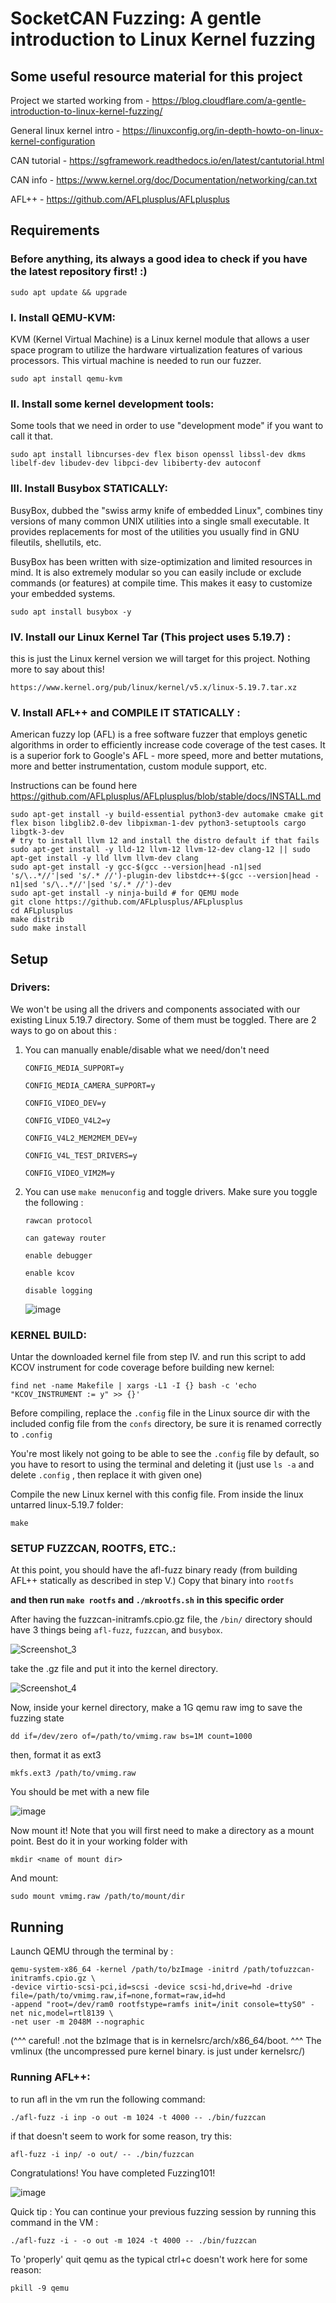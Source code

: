 SocketCAN Fuzzing: A gentle introduction to Linux Kernel fuzzing
=============================================
Some useful resource material for this project 
------------
Project we started working from - https://blog.cloudflare.com/a-gentle-introduction-to-linux-kernel-fuzzing/



General linux kernel intro - https://linuxconfig.org/in-depth-howto-on-linux-kernel-configuration



CAN tutorial - https://sgframework.readthedocs.io/en/latest/cantutorial.html



CAN info - https://www.kernel.org/doc/Documentation/networking/can.txt



AFL++ - https://github.com/AFLplusplus/AFLplusplus

Requirements
-------------
### Before anything, its always a good idea to check if you have the latest repository first! :)

	sudo apt update && upgrade

### I. Install QEMU-KVM: 

KVM (Kernel Virtual Machine) is a Linux kernel module that allows a user space program to utilize the hardware virtualization features of various processors. This virtual machine is needed to run our fuzzer.

	sudo apt install qemu-kvm
	
### II. Install some kernel development tools: 

Some tools that we need in order to use "development mode" if you want to call it that.

	sudo apt install libncurses-dev flex bison openssl libssl-dev dkms libelf-dev libudev-dev libpci-dev libiberty-dev autoconf
	
### III. Install Busybox STATICALLY: 

BusyBox, dubbed the "swiss army knife of embedded Linux", combines tiny versions of many common UNIX utilities into a single small executable. It provides replacements for most of the utilities you usually find in GNU fileutils, shellutils, etc.

BusyBox has been written with size-optimization and limited resources in mind. It is also extremely modular so you can easily include or exclude commands (or features) at compile time. This makes it easy to customize your embedded systems.

	sudo apt install busybox -y
	
### IV. Install our Linux Kernel Tar (This project uses 5.19.7) :

this is just the Linux kernel version we will target for this project. Nothing more to say about this!

	https://www.kernel.org/pub/linux/kernel/v5.x/linux-5.19.7.tar.xz
	
### V. Install AFL++ and **COMPILE IT STATICALLY** : 

American fuzzy lop (AFL) is a free software fuzzer that employs genetic algorithms in order to efficiently increase code coverage of the test cases. It is a superior fork to Google's AFL - more speed, more and better mutations, more and better instrumentation, custom module support, etc.

Instructions can be found here https://github.com/AFLplusplus/AFLplusplus/blob/stable/docs/INSTALL.md

	sudo apt-get install -y build-essential python3-dev automake cmake git flex bison libglib2.0-dev libpixman-1-dev python3-setuptools cargo libgtk-3-dev
	# try to install llvm 12 and install the distro default if that fails
	sudo apt-get install -y lld-12 llvm-12 llvm-12-dev clang-12 || sudo apt-get install -y lld llvm llvm-dev clang
	sudo apt-get install -y gcc-$(gcc --version|head -n1|sed 's/\..*//'|sed 's/.* //')-plugin-dev libstdc++-$(gcc --version|head -n1|sed 's/\..*//'|sed 's/.* //')-dev
	sudo apt-get install -y ninja-build # for QEMU mode
	git clone https://github.com/AFLplusplus/AFLplusplus
	cd AFLplusplus
	make distrib
	sudo make install

Setup
--------------
### Drivers:

We won't be using all the drivers and components associated with our existing Linux 5.19.7 directory. Some of them must be toggled.
There are 2 ways to go on about this :

1. You can manually enable/disable what we need/don't need 

	`CONFIG_MEDIA_SUPPORT=y`
	
	`CONFIG_MEDIA_CAMERA_SUPPORT=y`
	
	`CONFIG_VIDEO_DEV=y`
	
	`CONFIG_VIDEO_V4L2=y`
	
	`CONFIG_V4L2_MEM2MEM_DEV=y`
	
	`CONFIG_V4L_TEST_DRIVERS=y`
	
	`CONFIG_VIDEO_VIM2M=y`
	
2. You can use `make menuconfig` and toggle drivers. Make sure you toggle the following :

	`rawcan protocol`
	
	`can gateway router`
	
	`enable debugger`
	
	`enable kcov`
	
	`disable logging`
	
	![image](https://user-images.githubusercontent.com/22306262/205537099-7968bc71-196c-4c9f-8a73-58c269c6df8c.png)

	
### KERNEL BUILD: 

Untar the downloaded kernel file from step IV. and run this script to add KCOV instrument for code coverage before building new kernel:

	find net -name Makefile | xargs -L1 -I {} bash -c 'echo "KCOV_INSTRUMENT := y" >> {}'

Before compiling, replace the `.config` file in the Linux source dir with the included config file from the `confs` directory, 
be sure it is renamed correctly to `.config`


You're most likely not going to be able to see the `.config` file by default, so you have to resort to using the terminal and deleting it
(just use `ls -a` and delete `.config` , then replace it with given one)
 
Compile the new Linux kernel with this config file. From inside the linux untarred linux-5.19.7 folder:

	make


### SETUP FUZZCAN, ROOTFS, ETC.:

At this point, you should have the afl-fuzz binary ready (from building AFL++ statically as described in step V.) Copy that binary into `rootfs`


**and then run `make rootfs` and `./mkrootfs.sh`** **in this specific order**



After having the fuzzcan-initramfs.cpio.gz file, the `/bin/` directory should have 3 things being `afl-fuzz`, `fuzzcan`, and `busybox`.



![Screenshot_3](https://user-images.githubusercontent.com/22306262/205425896-6a549edd-98b8-4ad0-b047-e6ae486eac40.jpg)



take the .gz file and put it into the kernel directory.


![Screenshot_4](https://user-images.githubusercontent.com/22306262/205426106-509018d4-b3f2-41be-b954-102bcce7b1db.jpg)


Now, inside your kernel directory, make a 1G qemu raw img to save the fuzzing state

	dd if=/dev/zero of=/path/to/vmimg.raw bs=1M count=1000 

then, format it as ext3

	mkfs.ext3 /path/to/vmimg.raw
	
You should be met with a new file

![image](https://user-images.githubusercontent.com/22306262/205536001-5ff29d42-f7e6-49d9-9c97-6bb2fbbc0241.png)


Now mount it! Note that you will first need to make a directory as a mount point. Best do it in your working folder with
	
	mkdir <name of mount dir>

And mount:
	
	sudo mount vmimg.raw /path/to/mount/dir


Running
---------------

Launch QEMU through the terminal by :

	qemu-system-x86_64 -kernel /path/to/bzImage -initrd /path/tofuzzcan-initramfs.cpio.gz \ 
	-device virtio-scsi-pci,id=scsi -device scsi-hd,drive=hd -drive file=/path/to/vmimg.raw,if=none,format=raw,id=hd
	-append "root=/dev/ram0 rootfstype=ramfs init=/init console=ttyS0" -net nic,model=rtl8139 \
 	-net user -m 2048M --nographic
	
(^^^ careful! .not the bzImage that is in kernelsrc/arch/x86_64/boot. ^^^
The vmlinux (the uncompressed pure kernel binary. is just under kernelsrc/)


### Running AFL++:

to run afl in the vm run the following command:

	./afl-fuzz -i inp -o out -m 1024 -t 4000 -- ./bin/fuzzcan 


if that doesn't seem to work for some reason, try this:

	afl-fuzz -i inp/ -o out/ -- ./bin/fuzzcan

Congratulations! You have completed Fuzzing101!

![image](https://user-images.githubusercontent.com/22306262/205537251-0bf7a346-7dc5-4463-a92c-8d7a1351e7c5.png)

Quick tip : You can continue your previous fuzzing session by running this command in the VM :

	./afl-fuzz -i - -o out -m 1024 -t 4000 -- ./bin/fuzzcan

To 'properly' quit qemu as the typical ctrl+c doesn't work here for some reason:

	pkill -9 qemu



	

